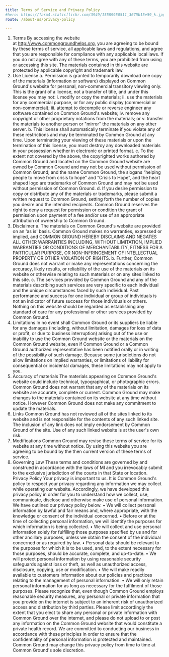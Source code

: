 ```yaml
---
title: Terms of Service and Privacy Policy
#hero: https://farm4.staticflickr.com/3949/15589950511_3675b15e59_k.jpg
route: /about-us/privacy-policy

---
```


1. Terms
By accessing the website at http://www.commongroundhelps.org, you are agreeing to be bound by these terms of service, all applicable laws and regulations, and agree that you are responsible for compliance with any applicable local laws. If you do not agree with any of these terms, you are prohibited from using or accessing this site. The materials contained in this website are protected by applicable copyright and trademark law.
2. Use License
a.  Permission is granted to temporarily download one copy of the materials (information or software) displayed on Common Ground's website for personal, non-commercial transitory viewing only. This is the grant of a license, not a transfer of title, and under this license you may not:
i.  modify or copy the materials;
ii. use the materials for any commercial purpose, or for any public display (commercial or non-commercial);
iii.    attempt to decompile or reverse engineer any software contained on Common Ground's website;
iv. remove any copyright or other proprietary notations from the materials; or
v.  transfer the materials to another person or "mirror" the materials on any other server.
b.  This license shall automatically terminate if you violate any of these restrictions and may be terminated by Common Ground at any time. Upon terminating your viewing of these materials or upon the termination of this license, you must destroy any downloaded materials in your possession whether in electronic or printed format.
c.  To the extent not covered by the above, the copyrighted works authored by Common Ground and located on the Common Ground website are owned by Common Ground and may not be used without permission of Common Ground; and the name Common Ground, the slogans “helping people to move from crisis to hope” and “Crisis to Hope”, and the heart shaped logo are trademarks of Common Ground and may not be used without permission of Common Ground.
d.  If you desire permission to copy or distribute any of the materials or trademarks, please submit a written request to Common Ground, setting forth the number of copies you desire and the intended recipients. Common Ground reserves the right to deny a request for permission or condition the grant of permission upon payment of a fee and/or use of an appropriate  attribution of ownership to Common Ground.
3. Disclaimer
a.  The materials on Common Ground's website are provided on an 'as is' basis. Common Ground makes no warranties, expressed or implied, and COMMON GROUND HEREBY DISCLAIMS AND NEGATES ALL OTHER WARRANTIES INCLUDING, WITHOUT LIMITATION, IMPLIED WARRANTIES OR CONDITIONS OF MERCHANTABILITY, FITNESS FOR A PARTICULAR PURPOSE, OR NON-INFRINGEMENT OF INTELLECTUAL PROPERTY OR OTHER VIOLATION OF RIGHTS.
b.  Further, Common Ground does not warrant or make any representations concerning the accuracy, likely results, or reliability of the use of the materials on its website or otherwise relating to such materials or on any sites linked to this site.
c.  The services provided by Common Ground and any of the materials describing such services are very specific to each individual and the unique circumstances faced by such individual. Past performance and success for one individual or group of individuals is not an indicator of future success for those individuals or others. Nothing on this website should be regarded as establishing any standard of care for any professional or other services provided by Common Ground.  
4. Limitations
In no event shall Common Ground or its suppliers be liable for any damages (including, without limitation, damages for loss of data or profit, or due to business interruption) arising out of the use or inability to use the Common Ground website or the materials on the Common Ground website, even if Common Ground or a Common Ground authorized representative has been notified orally or in writing of the possibility of such damage. Because some jurisdictions do not allow limitations on implied warranties, or limitations of liability for consequential or incidental damages, these limitations may not apply to you.
5. Accuracy of materials
The materials appearing on Common Ground's website could include technical, typographical, or photographic errors. Common Ground does not warrant that any of the materials on its website are accurate, complete or current. Common Ground may make changes to the materials contained on its website at any time without notice. However Common Ground does not make any commitment to update the materials.
6. Links
Common Ground has not reviewed all of the sites linked to its website and is not responsible for the contents of any such linked site. The inclusion of any link does not imply endorsement by Common Ground of the site. Use of any such linked website is at the user's own risk.
7. Modifications
Common Ground may revise these terms of service for its website at any time without notice. By using this website you are agreeing to be bound by the then current version of these terms of service.
8. Governing Law
These terms and conditions are governed by and construed in accordance with the laws of MI and you irrevocably submit to the exclusive jurisdiction of the courts in that State or location.
Privacy Policy
Your privacy is important to us.
It is Common Ground's policy to respect your privacy regarding any information we may collect while operating our website. Accordingly, we have developed this privacy policy in order for you to understand how we collect, use, communicate, disclose and otherwise make use of personal information. We have outlined our privacy policy below.
•   We will collect personal information by lawful and fair means and, where appropriate, with the knowledge or consent of the individual concerned.
•   Before or at the time of collecting personal information, we will identify the purposes for which information is being collected.
•   We will collect and use personal information solely for fulfilling those purposes specified by us and for other ancillary purposes, unless we obtain the consent of the individual concerned or as required by law.
•   Personal data should be relevant to the purposes for which it is to be used, and, to the extent necessary for those purposes, should be accurate, complete, and up-to-date.
•   We will protect personal information by using reasonable security safeguards against loss or theft, as well as unauthorized access, disclosure, copying, use or modification.
•   We will make readily available to customers information about our policies and practices relating to the management of personal information.
•   We will only retain personal information for as long as necessary for the fulfilment of those purposes.
Please recognize that, even though Common Ground employs reasonable security measures, any personal or private information that you provide on the internet is subject to an inherent risk of unauthorized access and distribution by third parties. Please limit accordingly the extent that you elect to share any personal or private information with Common Ground over the internet, and please do not upload to or post any information on the Common Ground website that would constitute a private health record.
We are committed to conducting our business in accordance with these principles in order to ensure that the confidentiality of personal information is protected and maintained. Common Ground may change this privacy policy from time to time at Common Ground's sole discretion.

